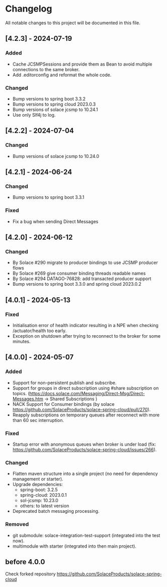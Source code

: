 # Changelog

All notable changes to this project will be documented in this file.

## [4.2.3] - 2024-07-19
### Added
- Cache JCSMPSessions and provide them as Bean to avoid multiple connections to the same broker.
- Add .editorconfig and reformat the whole code.

### Changed
- Bump versions to spring boot 3.3.2
- Bump versions to spring cloud 2023.0.3
- Bump versions of solace jcsmp to 10.24.1
- Use only Slf4j to log.

## [4.2.2] - 2024-07-04
### Changed
- Bump versions of solace jcsmp to 10.24.0

## [4.2.1] - 2024-06-24
### Changed
- Bump versions to spring boot 3.3.1
### Fixed
- Fix a bug when sending Direct Messages

## [4.2.0] - 2024-06-12
### Changed
- By Solace #290 migrate to producer bindings to use JCSMP producer flows
- By Solace #269 give consumer binding threads readable names
- By Solace #294 DATAGO-76828: add transacted producer support
- Bump versions to spring boot 3.3.0 and spring cloud 2023.0.2

## [4.0.1] - 2024-05-13
### Fixed

- Initialisation error of health indicator resulting in a NPE when checking /actuator/health too early.
- Exception on shutdown after trying to reconnect to the broker for some minutes.

## [4.0.0] - 2024-05-07

### Added

- Support for non-persistent publish and subscribe.
- Support for groups in direct subscription using #share subscription on topics. (https://docs.solace.com/Messaging/Direct-Msg/Direct-Messages.htm -> Shared Subscriptions )
- NACK Support for Consumer bindings (by solace https://github.com/SolaceProducts/solace-spring-cloud/pull/270).
- Reapply subscriptions on temporary queues after reconnect with more than 60 sec interruption.

### Fixed

- Startup error with anonymous queues when broker is under load  (fix: https://github.com/SolaceProducts/solace-spring-cloud/issues/266).

### Changed

- Flatten maven structure into a single project (no need for dependency management or starter).
- Upgrade dependencies:
  - spring-boot: 3.2.5
  - spring-cloud: 2023.0.1
  - sol-jcsmp: 10.23.0
  - others: to latest version
- Deprecated batch messaging processing.

### Removed

- git submodule: solace-integration-test-support (integrated into the test now).
- multimodule with starter (integrated into then main project).

## before 4.0.0

Check forked repository https://github.com/SolaceProducts/solace-spring-cloud